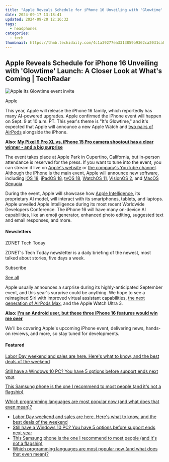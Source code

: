 ```yaml
---
title: "Apple Reveals Schedule for iPhone 16 Unveiling with 'Glowtime' Launch: A Closer Look at What's Coming | TechRadar"
date: 2024-09-17 13:18:41
updated: 2024-09-20 12:16:32
tags:
  - headphones
categories:
  - tech
thumbnail: https://thmb.techidaily.com/4c1a39277ea3313859b9362ca2031ca0eab790234cc40f347849f915f7ea8138.jpg
---
```


## Apple Reveals Schedule for iPhone 16 Unveiling with 'Glowtime' Launch: A Closer Look at What's Coming | TechRadar

![Apple Its Glowtime event invite](https://www.zdnet.com/a/img/resize/9280f235aa0416853bb2c68ab6e52940b0da36df/2024/08/26/a5fe4c97-511e-4d9c-a559-ab13bcdd204d/apple-glow-up-invite-graphic.jpg?auto=webp&width=1280)

Apple

This year, Apple will release the iPhone 16 family, which reportedly has many AI-powered upgrades. Apple confirmed the iPhone event will happen on Sept. 9 at 10 a.m. PT. This year's theme is "It's Glowtime," and it's expected that Apple will announce a new Apple Watch and [two pairs of AirPods](https://www.zdnet.com/article/two-new-airpods-models-expected-this-fall-heres-everything-we-know-so-far/) alongside the iPhone.

**Also: [My Pixel 9 Pro XL vs. iPhone 15 Pro camera shootout has a clear winner - and a big surprise](https://www.zdnet.com/article/my-pixel-9-pro-xl-vs-iphone-15-pro-camera-shootout-has-a-clear-winner-and-a-big-surprise/)**

The event takes place at Apple Park in Cupertino, California, but in-person attendance is reserved for the press. If you want to tune into the event, you can stream it live on [Apple's website](https://www.apple.com/) or [the company's YouTube channel](https://www.youtube.com/apple). Although the iPhone is the main event, Apple will announce new software, including [iOS 18](https://www.zdnet.com/article/every-iphone-model-that-can-be-updated-to-apples-new-ios-18-public-beta-and-which-ones-cant/), [iPadOS 18](https://www.zdnet.com/article/4-major-ipados-18-features-announced-at-wwdc-2024-and-which-ipads-will-get-it/), [tvOS 18](https://www.zdnet.com/home-and-office/home-entertainment/tvos-18-will-enhance-the-dialogue-on-your-apple-tv-to-help-you-better-hear-it/), [WatchOS 11](https://www.zdnet.com/article/your-apple-watch-is-getting-an-upgrade-here-are-the-best-features-in-watchos-11/), [VisionOS 2](https://www.zdnet.com/article/new-visionos-2-features-unveiled-at-wwdc-2024-what-im-excited-about-and-puzzled-by/), and [MacOS Sequoia](https://www.zdnet.com/article/your-apple-macbook-is-getting-a-free-upgrade-here-are-the-best-macos-15-features/).

During the event, Apple will showcase how [Apple Intelligence](https://www.zdnet.com/article/what-is-apple-intelligence-everything-to-know-about-ai-features-coming-to-iphones-macs-and-ipads/), its proprietary AI model, will interact with its smartphones, tablets, and laptops. Apple unveiled Apple Intelligence during its most recent Worldwide Developers Conference. The iPhone 16 will have many on-device AI capabilities, like an emoji generator, enhanced photo editing, suggested text and email responses, and more.

#### Newsletters

ZDNET Tech Today

ZDNET's Tech Today newsletter is a daily briefing of the newest, most talked about stories, five days a week.

 Subscribe

[See all](https://www.zdnet.com/newsletters/)

Apple usually announces a surprise during its highly-anticipated September event, and this year's surprise could be anything. We hope to see a reimagined Siri with improved virtual assistant capabilities, [the next generation of AirPods Max](https://www.zdnet.com/article/apple-may-release-multiple-airpods-next-month-here-are-the-top-3-features-i-want-to-see/), and the Apple Watch Ultra 3.

**Also: [I'm an Android user, but these three iPhone 16 features would win me over](https://www.zdnet.com/article/im-an-android-user-but-these-three-iphone-16-features-would-win-me-over/)**

We'll be covering Apple's upcoming iPhone event, delivering news, hands-on reviews, and more, so stay tuned for developments.

#### Featured

[Labor Day weekend and sales are here. Here's what to know, and the best deals of the weekend](https://www.zdnet.com/article/labor-day-deals-2024-everything-to-know/ "Labor Day weekend and sales are here. Here's what to know, and the best deals of the weekend")

[Still have a Windows 10 PC? You have 5 options before support ends next year](https://www.zdnet.com/article/still-have-a-windows-10-pc-you-have-5-options-before-support-ends-next-year/ "Still have a Windows 10 PC? You have 5 options before support ends next year")

[This Samsung phone is the one I recommend to most people (and it's not a flagship)](https://www.zdnet.com/article/this-samsung-phone-is-the-one-i-recommend-to-most-people-and-its-not-a-flagship/ "This Samsung phone is the one I recommend to most people (and it's not a flagship)")

[Which programming languages are most popular now (and what does that even mean)?](https://www.zdnet.com/article/which-programming-languages-are-most-popular-now-and-what-does-that-even-mean/ "Which programming languages are most popular now (and what does that even mean)?")

* [Labor Day weekend and sales are here. Here's what to know, and the best deals of the weekend](https://www.zdnet.com/article/labor-day-deals-2024-everything-to-know/ "Labor Day weekend and sales are here. Here's what to know, and the best deals of the weekend")
* [Still have a Windows 10 PC? You have 5 options before support ends next year](https://www.zdnet.com/article/still-have-a-windows-10-pc-you-have-5-options-before-support-ends-next-year/ "Still have a Windows 10 PC? You have 5 options before support ends next year")
* [This Samsung phone is the one I recommend to most people (and it's not a flagship)](https://www.zdnet.com/article/this-samsung-phone-is-the-one-i-recommend-to-most-people-and-its-not-a-flagship/ "This Samsung phone is the one I recommend to most people (and it's not a flagship)")
* [Which programming languages are most popular now (and what does that even mean)?](https://www.zdnet.com/article/which-programming-languages-are-most-popular-now-and-what-does-that-even-mean/ "Which programming languages are most popular now (and what does that even mean)?")

<ins class="adsbygoogle"
     style="display:block"
     data-ad-format="autorelaxed"
     data-ad-client="ca-pub-7571918770474297"
     data-ad-slot="1223367746"></ins>



<ins class="adsbygoogle"
     style="display:block"
     data-ad-client="ca-pub-7571918770474297"
     data-ad-slot="8358498916"
     data-ad-format="auto"
     data-full-width-responsive="true"></ins>
